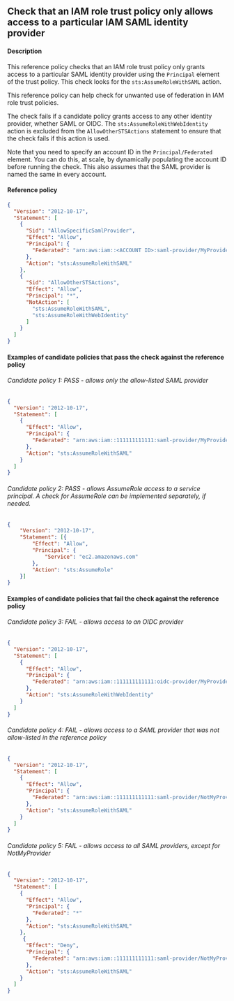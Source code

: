 ## Check that an IAM role trust policy only allows access to a particular IAM SAML identity provider

#### Description

This reference policy checks that an IAM role trust policy only grants access to a particular SAML identity provider using the ```Principal``` element of the trust policy.  This check looks for the ```sts:AssumeRoleWithSAML``` action. 

This reference policy can help check for unwanted use of federation in IAM role trust policies.

The check fails if a candidate policy grants access to any other identity provider, whether SAML or OIDC. The ```sts:AssumeRoleWithWebIdentity``` action is excluded from the ```AllowOtherSTSActions``` statement to ensure that the check fails if this action is used. 

Note that you need to specify an account ID in the ```Principal/Federated``` element. You can do this, at scale, by dynamically populating the account ID before running the check. This also assumes that the SAML provider is named the same in every account.

#### Reference policy
```json
{
  "Version": "2012-10-17",
  "Statement": [
    {
      "Sid": "AllowSpecificSamlProvider",
      "Effect": "Allow",
      "Principal": {
        "Federated": "arn:aws:iam::<ACCOUNT ID>:saml-provider/MyProvider"
      },
      "Action": "sts:AssumeRoleWithSAML"
    },
    {
      "Sid": "AllowOtherSTSActions",
      "Effect": "Allow",
      "Principal": "*",
      "NotAction": [
        "sts:AssumeRoleWithSAML",
        "sts:AssumeRoleWithWebIdentity"
      ]
    }
  ]
}
```

#### Examples of candidate policies that pass the check against the reference policy

###### Candidate policy 1: PASS - allows only the allow-listed SAML provider
```json
{
  "Version": "2012-10-17",
  "Statement": [
    {
      "Effect": "Allow",
      "Principal": {
        "Federated": "arn:aws:iam::111111111111:saml-provider/MyProvider"
      },
      "Action": "sts:AssumeRoleWithSAML"
    }
  ]
}
```


###### Candidate policy 2: PASS - allows AssumeRole access to a service principal. A check for AssumeRole can be implemented separately, if needed.
```json
{
	"Version": "2012-10-17",
	"Statement": [{
        "Effect": "Allow",
        "Principal": {
            "Service": "ec2.amazonaws.com"
        },
        "Action": "sts:AssumeRole"
    }]
}
```

#### Examples of candidate policies that fail the check against the reference policy

###### Candidate policy 3: FAIL - allows access to an OIDC provider
```json
{
  "Version": "2012-10-17",
  "Statement": [
    {
      "Effect": "Allow",
      "Principal": {
        "Federated": "arn:aws:iam::111111111111:oidc-provider/MyProvider"
      },
      "Action": "sts:AssumeRoleWithWebIdentity"
    }
  ]
}
```

###### Candidate policy 4: FAIL - allows access to a SAML provider that was not allow-listed in the reference policy
```json
{
  "Version": "2012-10-17",
  "Statement": [
    {
      "Effect": "Allow",
      "Principal": {
        "Federated": "arn:aws:iam::111111111111:saml-provider/NotMyProvider"
      },
      "Action": "sts:AssumeRoleWithSAML"
    }
  ]
}
```


###### Candidate policy 5: FAIL - allows access to all SAML providers, except for NotMyProvider
```json
{
  "Version": "2012-10-17",
  "Statement": [
    {
      "Effect": "Allow",
      "Principal": {
        "Federated": "*"
      },
      "Action": "sts:AssumeRoleWithSAML"
    },
     {
      "Effect": "Deny",
      "Principal": {
        "Federated": "arn:aws:iam::111111111111:saml-provider/NotMyProvider"
      },
      "Action": "sts:AssumeRoleWithSAML"
    }
  ]
}
```
